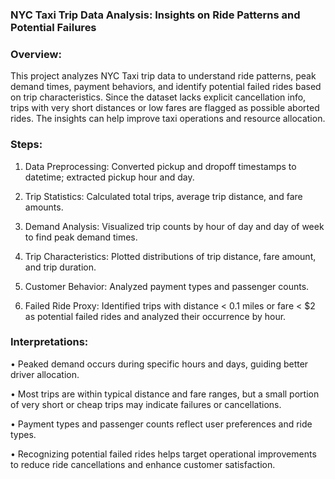 ### NYC Taxi Trip Data Analysis: Insights on Ride Patterns and Potential Failures

### Overview:
This project analyzes NYC Taxi trip data to understand ride patterns, peak demand times, payment behaviors, and identify potential failed rides based on trip characteristics. Since the dataset lacks explicit cancellation info, trips with very short distances or low fares are flagged as possible aborted rides. The insights can help improve taxi operations and resource allocation.

### Steps:
1.	Data Preprocessing: Converted pickup and dropoff timestamps to datetime; extracted pickup hour and day.
   
2.	Trip Statistics: Calculated total trips, average trip distance, and fare amounts.
   
3.	Demand Analysis: Visualized trip counts by hour of day and day of week to find peak demand times.
	
4.	Trip Characteristics: Plotted distributions of trip distance, fare amount, and trip duration.
	
5.	Customer Behavior: Analyzed payment types and passenger counts.
	
6.	Failed Ride Proxy: Identified trips with distance < 0.1 miles or fare < $2 as potential failed rides and analyzed their occurrence by hour.

### Interpretations:
•	Peaked demand occurs during specific hours and days, guiding better driver allocation.

•	Most trips are within typical distance and fare ranges, but a small portion of very short or cheap trips may indicate failures or cancellations.

•	Payment types and passenger counts reflect user preferences and ride types.

•	Recognizing potential failed rides helps target operational improvements to reduce ride cancellations and enhance customer satisfaction.

